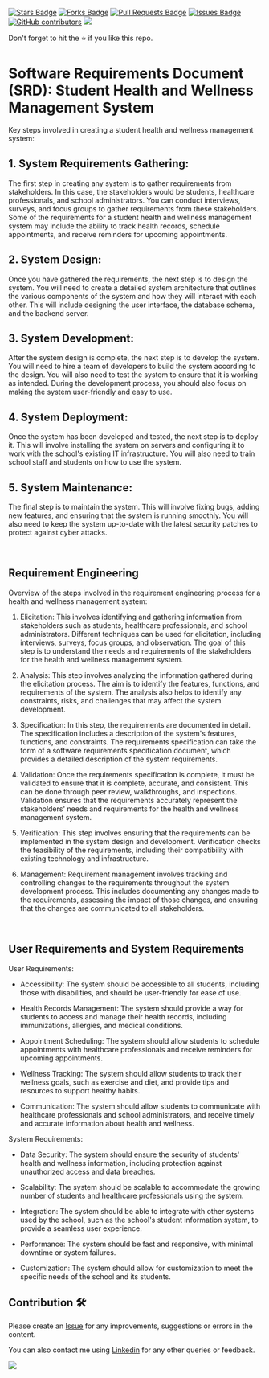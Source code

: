 <a href="https://github.com/drshahizan/software-engineering/stargazers"><img src="https://img.shields.io/github/stars/drshahizan/software-engineering" alt="Stars Badge"/></a>
<a href="https://github.com/drshahizan/software-engineering/network/members"><img src="https://img.shields.io/github/forks/drshahizan/software-engineering" alt="Forks Badge"/></a>
<a href="https://github.com/drshahizan/software-engineering/pulls"><img src="https://img.shields.io/github/issues-pr/drshahizan/software-engineering" alt="Pull Requests Badge"/></a>
<a href="https://github.com/drshahizan/software-engineering"><img src="https://img.shields.io/github/issues/drshahizan/software-engineering" alt="Issues Badge"/></a>
<a href="https://github.com/drshahizan/software-engineering/graphs/contributors"><img alt="GitHub contributors" src="https://img.shields.io/github/contributors/drshahizan/software-engineering?color=2b9348"></a>
![](https://visitor-badge.glitch.me/badge?page_id=drshahizan/software-engineering)

Don't forget to hit the :star: if you like this repo.

# Software Requirements Document (SRD): Student Health and Wellness Management System

 Key steps involved in creating a student health and wellness management system: 

## 1. System Requirements Gathering:
The first step in creating any system is to gather requirements from stakeholders. In this case, the stakeholders would be students, healthcare professionals, and school administrators. You can conduct interviews, surveys, and focus groups to gather requirements from these stakeholders. Some of the requirements for a student health and wellness management system may include the ability to track health records, schedule appointments, and receive reminders for upcoming appointments.

## 2. System Design:
Once you have gathered the requirements, the next step is to design the system. You will need to create a detailed system architecture that outlines the various components of the system and how they will interact with each other. This will include designing the user interface, the database schema, and the backend server.

## 3. System Development:
After the system design is complete, the next step is to develop the system. You will need to hire a team of developers to build the system according to the design. You will also need to test the system to ensure that it is working as intended. During the development process, you should also focus on making the system user-friendly and easy to use.

## 4. System Deployment:
Once the system has been developed and tested, the next step is to deploy it. This will involve installing the system on servers and configuring it to work with the school's existing IT infrastructure. You will also need to train school staff and students on how to use the system.

## 5. System Maintenance:
The final step is to maintain the system. This will involve fixing bugs, adding new features, and ensuring that the system is running smoothly. You will also need to keep the system up-to-date with the latest security patches to protect against cyber attacks.

<br/>

## Requirement Engineering

Overview of the steps involved in the requirement engineering process for a health and wellness management system:

1. Elicitation: This involves identifying and gathering information from stakeholders such as students, healthcare professionals, and school administrators. Different techniques can be used for elicitation, including interviews, surveys, focus groups, and observation. The goal of this step is to understand the needs and requirements of the stakeholders for the health and wellness management system.

2. Analysis: This step involves analyzing the information gathered during the elicitation process. The aim is to identify the features, functions, and requirements of the system. The analysis also helps to identify any constraints, risks, and challenges that may affect the system development.

3. Specification: In this step, the requirements are documented in detail. The specification includes a description of the system's features, functions, and constraints. The requirements specification can take the form of a software requirements specification document, which provides a detailed description of the system requirements.

4. Validation: Once the requirements specification is complete, it must be validated to ensure that it is complete, accurate, and consistent. This can be done through peer review, walkthroughs, and inspections. Validation ensures that the requirements accurately represent the stakeholders' needs and requirements for the health and wellness management system.

5. Verification: This step involves ensuring that the requirements can be implemented in the system design and development. Verification checks the feasibility of the requirements, including their compatibility with existing technology and infrastructure.

6. Management: Requirement management involves tracking and controlling changes to the requirements throughout the system development process. This includes documenting any changes made to the requirements, assessing the impact of those changes, and ensuring that the changes are communicated to all stakeholders.

<br/>

## User Requirements and System Requirements

User Requirements:

- Accessibility: The system should be accessible to all students, including those with disabilities, and should be user-friendly for ease of use.

- Health Records Management: The system should provide a way for students to access and manage their health records, including immunizations, allergies, and medical conditions.

- Appointment Scheduling: The system should allow students to schedule appointments with healthcare professionals and receive reminders for upcoming appointments.

- Wellness Tracking: The system should allow students to track their wellness goals, such as exercise and diet, and provide tips and resources to support healthy habits.

- Communication: The system should allow students to communicate with healthcare professionals and school administrators, and receive timely and accurate information about health and wellness.

System Requirements:

- Data Security: The system should ensure the security of students' health and wellness information, including protection against unauthorized access and data breaches.

- Scalability: The system should be scalable to accommodate the growing number of students and healthcare professionals using the system.

- Integration: The system should be able to integrate with other systems used by the school, such as the school's student information system, to provide a seamless user experience.

- Performance: The system should be fast and responsive, with minimal downtime or system failures.

- Customization: The system should allow for customization to meet the specific needs of the school and its students.





## Contribution 🛠️
Please create an [Issue](https://github.com/drshahizan/software-engineering/issues) for any improvements, suggestions or errors in the content.

You can also contact me using [Linkedin](https://www.linkedin.com/in/drshahizan/) for any other queries or feedback.

![](https://visitor-badge.glitch.me/badge?page_id=drshahizan)
